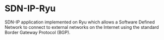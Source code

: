 # SDN-IP-Ryu
SDN-IP application implemented on Ryu which allows a Software Defined Network to connect to external networks on the Internet using the standard Border Gateway Protocol (BGP). 
